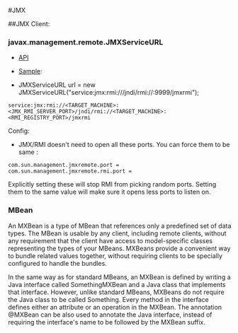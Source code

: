 #JMX

##JMX Client:

### javax.management.remote.JMXServiceURL 
  
  - [API](https://docs.oracle.com/javase/7/docs/api/javax/management/remote/JMXServiceURL.html)
  
  - [Sample](https://stackoverflow.com/questions/2768087/explain-jmx-url): 

  - JMXServiceURL url = new JMXServiceURL("service:jmx:rmi:///jndi/rmi://:9999/jmxrmi");

```
service:jmx:rmi://<TARGET_MACHINE>:<JMX_RMI_SERVER_PORT>/jndi/rmi://<TARGET_MACHINE>:<RMI_REGISTRY_PORT>/jmxrmi
```

Config:
- JMX/RMI doesn't need to open all these ports. You can force them to be same :

```
com.sun.management.jmxremote.port = 
com.sun.management.jmxremote.rmi.port = 
```

Explicitly setting these will stop RMI from picking random ports. Setting them to the same value will make sure it opens less ports to listen on.

### MBean

An MXBean is a type of MBean that references only a predefined set of data types. The MBean is usable by any client, including remote clients, without any requirement that the client have access to model-specific classes representing the types of your MBeans. MXBeans provide a convenient way to bundle related values together, without requiring clients to be specially configured to handle the bundles.

In the same way as for standard MBeans, an MXBean is defined by writing a Java interface called SomethingMXBean and a Java class that implements that interface. However, unlike standard MBeans, MXBeans do not require the Java class to be called Something. Every method in the interface defines either an attribute or an operation in the MXBean. The annotation @MXBean can be also used to annotate the Java interface, instead of requiring the interface's name to be followed by the MXBean suffix.

